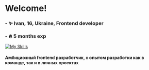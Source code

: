 # <div>Welcome!</div>

  ### - ✨ Ivan, 16, Ukraine, Frontend developer
  ### - 🔥 5 months exp

 [![My Skills](https://skillicons.dev/icons?i=html,css,js,scss,react,ts,nodejs,express,mongodb,redux,next,docker,figma,firebase,vite,webpack,yarn,tailwind&theme=light)](https://skillicons.dev)
  <div>

  #### Амбициозный frontend разработчик, с опытом разработки как в команде, так и в личных проектах
    
  </div>
